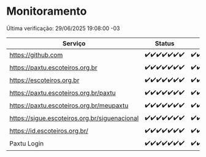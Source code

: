 # Monitoramento

Última verificação: 29/06/2025 19:08:00 -03

|Serviço|Status|Últimas 24h|
|---|---|---|
|https://github.com|<span title="2025-06-22: OK=23">✔️</span><span title="2025-06-23: OK=23">✔️</span><span title="2025-06-24: OK=23">✔️</span><span title="2025-06-25: OK=23">✔️</span><span title="2025-06-26: OK=23">✔️</span><span title="2025-06-27: OK=23">✔️</span><span title="2025-06-28: OK=21">✔️</span>|<span title="28/06/2025 19:08:00 -03 : 200">✔️</span><span title="28/06/2025 20:08:00 -03 : 200">✔️</span><span title="28/06/2025 21:55:00 -03 : 200">✔️</span><span title="28/06/2025 23:53:00 -03 : 200">✔️</span><span title="29/06/2025 00:51:00 -03 : 200">✔️</span><span title="29/06/2025 01:26:00 -03 : 200">✔️</span><span title="29/06/2025 02:14:00 -03 : 200">✔️</span><span title="29/06/2025 03:13:00 -03 : 200">✔️</span><span title="29/06/2025 04:09:00 -03 : 200">✔️</span><span title="29/06/2025 05:11:00 -03 : 200">✔️</span><span title="29/06/2025 06:09:00 -03 : 200">✔️</span><span title="29/06/2025 07:09:00 -03 : 200">✔️</span><span title="29/06/2025 08:07:00 -03 : 200">✔️</span><span title="29/06/2025 09:16:00 -03 : 200">✔️</span><span title="29/06/2025 10:20:00 -03 : 200">✔️</span><span title="29/06/2025 11:08:00 -03 : 200">✔️</span><span title="29/06/2025 12:08:00 -03 : 200">✔️</span><span title="29/06/2025 13:10:00 -03 : 200">✔️</span><span title="29/06/2025 14:07:00 -03 : 200">✔️</span><span title="29/06/2025 15:12:00 -03 : 200">✔️</span><span title="29/06/2025 16:07:00 -03 : 200">✔️</span><span title="29/06/2025 17:10:00 -03 : 200">✔️</span><span title="29/06/2025 18:08:00 -03 : 200">✔️</span><span title="29/06/2025 19:08:00 -03 : 200">✔️</span>|
|https://paxtu.escoteiros.org.br|<span title="2025-06-22: OK=23">✔️</span><span title="2025-06-23: OK=23">✔️</span><span title="2025-06-24: OK=23">✔️</span><span title="2025-06-25: OK=23">✔️</span><span title="2025-06-26: OK=23">✔️</span><span title="2025-06-27: OK=23">✔️</span><span title="2025-06-28: OK=21">✔️</span>|<span title="28/06/2025 19:08:00 -03 : 200">✔️</span><span title="28/06/2025 20:08:00 -03 : 200">✔️</span><span title="28/06/2025 21:55:00 -03 : 200">✔️</span><span title="28/06/2025 23:53:00 -03 : 200">✔️</span><span title="29/06/2025 00:51:00 -03 : 200">✔️</span><span title="29/06/2025 01:26:00 -03 : 200">✔️</span><span title="29/06/2025 02:14:00 -03 : 200">✔️</span><span title="29/06/2025 03:13:00 -03 : 200">✔️</span><span title="29/06/2025 04:09:00 -03 : 200">✔️</span><span title="29/06/2025 05:11:00 -03 : 200">✔️</span><span title="29/06/2025 06:09:00 -03 : 200">✔️</span><span title="29/06/2025 07:09:00 -03 : 200">✔️</span><span title="29/06/2025 08:07:00 -03 : 200">✔️</span><span title="29/06/2025 09:16:00 -03 : 200">✔️</span><span title="29/06/2025 10:20:00 -03 : 200">✔️</span><span title="29/06/2025 11:08:00 -03 : 200">✔️</span><span title="29/06/2025 12:08:00 -03 : 200">✔️</span><span title="29/06/2025 13:10:00 -03 : 200">✔️</span><span title="29/06/2025 14:07:00 -03 : 200">✔️</span><span title="29/06/2025 15:12:00 -03 : 200">✔️</span><span title="29/06/2025 16:07:00 -03 : 200">✔️</span><span title="29/06/2025 17:10:00 -03 : 200">✔️</span><span title="29/06/2025 18:08:00 -03 : 200">✔️</span><span title="29/06/2025 19:08:00 -03 : 200">✔️</span>|
|https://escoteiros.org.br|<span title="2025-06-22: OK=23">✔️</span><span title="2025-06-23: OK=23">✔️</span><span title="2025-06-24: OK=23">✔️</span><span title="2025-06-25: OK=23">✔️</span><span title="2025-06-26: OK=23">✔️</span><span title="2025-06-27: OK=23">✔️</span><span title="2025-06-28: OK=21">✔️</span>|<span title="28/06/2025 19:08:00 -03 : 200">✔️</span><span title="28/06/2025 20:08:00 -03 : 200">✔️</span><span title="28/06/2025 21:55:00 -03 : 200">✔️</span><span title="28/06/2025 23:53:00 -03 : 200">✔️</span><span title="29/06/2025 00:51:00 -03 : 200">✔️</span><span title="29/06/2025 01:26:00 -03 : 200">✔️</span><span title="29/06/2025 02:14:00 -03 : 200">✔️</span><span title="29/06/2025 03:13:00 -03 : 200">✔️</span><span title="29/06/2025 04:09:00 -03 : 200">✔️</span><span title="29/06/2025 05:11:00 -03 : 200">✔️</span><span title="29/06/2025 06:09:00 -03 : 200">✔️</span><span title="29/06/2025 07:09:00 -03 : 200">✔️</span><span title="29/06/2025 08:07:00 -03 : 200">✔️</span><span title="29/06/2025 09:16:00 -03 : 200">✔️</span><span title="29/06/2025 10:20:00 -03 : 200">✔️</span><span title="29/06/2025 11:08:00 -03 : 200">✔️</span><span title="29/06/2025 12:08:00 -03 : 200">✔️</span><span title="29/06/2025 13:10:00 -03 : 200">✔️</span><span title="29/06/2025 14:07:00 -03 : 200">✔️</span><span title="29/06/2025 15:12:00 -03 : 200">✔️</span><span title="29/06/2025 16:07:00 -03 : 200">✔️</span><span title="29/06/2025 17:10:00 -03 : 200">✔️</span><span title="29/06/2025 18:08:00 -03 : 200">✔️</span><span title="29/06/2025 19:08:00 -03 : 200">✔️</span>|
|https://paxtu.escoteiros.org.br/paxtu|<span title="2025-06-22: OK=23">✔️</span><span title="2025-06-23: OK=23">✔️</span><span title="2025-06-24: OK=23">✔️</span><span title="2025-06-25: OK=23">✔️</span><span title="2025-06-26: OK=23">✔️</span><span title="2025-06-27: OK=23">✔️</span><span title="2025-06-28: OK=21">✔️</span>|<span title="28/06/2025 19:08:00 -03 : 200">✔️</span><span title="28/06/2025 20:09:00 -03 : 200">✔️</span><span title="28/06/2025 21:56:00 -03 : 200">✔️</span><span title="28/06/2025 23:53:00 -03 : 200">✔️</span><span title="29/06/2025 00:51:00 -03 : 200">✔️</span><span title="29/06/2025 01:26:00 -03 : 200">✔️</span><span title="29/06/2025 02:14:00 -03 : 200">✔️</span><span title="29/06/2025 03:13:00 -03 : 200">✔️</span><span title="29/06/2025 04:09:00 -03 : 200">✔️</span><span title="29/06/2025 05:11:00 -03 : 200">✔️</span><span title="29/06/2025 06:09:00 -03 : 200">✔️</span><span title="29/06/2025 07:09:00 -03 : 200">✔️</span><span title="29/06/2025 08:07:00 -03 : 200">✔️</span><span title="29/06/2025 09:16:00 -03 : 200">✔️</span><span title="29/06/2025 10:20:00 -03 : 200">✔️</span><span title="29/06/2025 11:08:00 -03 : 200">✔️</span><span title="29/06/2025 12:08:00 -03 : 200">✔️</span><span title="29/06/2025 13:10:00 -03 : 200">✔️</span><span title="29/06/2025 14:07:00 -03 : 200">✔️</span><span title="29/06/2025 15:12:00 -03 : 200">✔️</span><span title="29/06/2025 16:07:00 -03 : 200">✔️</span><span title="29/06/2025 17:10:00 -03 : 200">✔️</span><span title="29/06/2025 18:08:00 -03 : 200">✔️</span><span title="29/06/2025 19:08:00 -03 : 200">✔️</span>|
|https://paxtu.escoteiros.org.br/meupaxtu|<span title="2025-06-22: OK=23">✔️</span><span title="2025-06-23: OK=23">✔️</span><span title="2025-06-24: OK=23">✔️</span><span title="2025-06-25: OK=23">✔️</span><span title="2025-06-26: OK=23">✔️</span><span title="2025-06-27: OK=23">✔️</span><span title="2025-06-28: OK=21">✔️</span>|<span title="28/06/2025 19:08:00 -03 : 200">✔️</span><span title="28/06/2025 20:09:00 -03 : 200">✔️</span><span title="28/06/2025 21:56:00 -03 : 200">✔️</span><span title="28/06/2025 23:53:00 -03 : 200">✔️</span><span title="29/06/2025 00:51:00 -03 : 200">✔️</span><span title="29/06/2025 01:26:00 -03 : 200">✔️</span><span title="29/06/2025 02:14:00 -03 : 200">✔️</span><span title="29/06/2025 03:13:00 -03 : 200">✔️</span><span title="29/06/2025 04:09:00 -03 : 200">✔️</span><span title="29/06/2025 05:11:00 -03 : 200">✔️</span><span title="29/06/2025 06:09:00 -03 : 200">✔️</span><span title="29/06/2025 07:09:00 -03 : 200">✔️</span><span title="29/06/2025 08:07:00 -03 : 200">✔️</span><span title="29/06/2025 09:16:00 -03 : 200">✔️</span><span title="29/06/2025 10:20:00 -03 : 200">✔️</span><span title="29/06/2025 11:08:00 -03 : 200">✔️</span><span title="29/06/2025 12:08:00 -03 : 200">✔️</span><span title="29/06/2025 13:10:00 -03 : 200">✔️</span><span title="29/06/2025 14:07:00 -03 : 200">✔️</span><span title="29/06/2025 15:12:00 -03 : 200">✔️</span><span title="29/06/2025 16:07:00 -03 : 200">✔️</span><span title="29/06/2025 17:10:00 -03 : 200">✔️</span><span title="29/06/2025 18:08:00 -03 : 200">✔️</span><span title="29/06/2025 19:08:00 -03 : 200">✔️</span>|
|https://sigue.escoteiros.org.br/siguenacional|<span title="2025-06-22: OK=23">✔️</span><span title="2025-06-23: OK=23">✔️</span><span title="2025-06-24: OK=23">✔️</span><span title="2025-06-25: OK=23">✔️</span><span title="2025-06-26: OK=23">✔️</span><span title="2025-06-27: OK=23">✔️</span><span title="2025-06-28: OK=21">✔️</span>|<span title="28/06/2025 19:08:00 -03 : 200">✔️</span><span title="28/06/2025 20:09:00 -03 : 200">✔️</span><span title="28/06/2025 21:56:00 -03 : 200">✔️</span><span title="28/06/2025 23:53:00 -03 : 200">✔️</span><span title="29/06/2025 00:51:00 -03 : 200">✔️</span><span title="29/06/2025 01:26:00 -03 : 200">✔️</span><span title="29/06/2025 02:14:00 -03 : 200">✔️</span><span title="29/06/2025 03:13:00 -03 : 200">✔️</span><span title="29/06/2025 04:09:00 -03 : 200">✔️</span><span title="29/06/2025 05:11:00 -03 : 200">✔️</span><span title="29/06/2025 06:09:00 -03 : 200">✔️</span><span title="29/06/2025 07:09:00 -03 : 200">✔️</span><span title="29/06/2025 08:07:00 -03 : 200">✔️</span><span title="29/06/2025 09:16:00 -03 : 200">✔️</span><span title="29/06/2025 10:20:00 -03 : 200">✔️</span><span title="29/06/2025 11:08:00 -03 : 200">✔️</span><span title="29/06/2025 12:08:00 -03 : 200">✔️</span><span title="29/06/2025 13:10:00 -03 : 200">✔️</span><span title="29/06/2025 14:07:00 -03 : 200">✔️</span><span title="29/06/2025 15:12:00 -03 : 200">✔️</span><span title="29/06/2025 16:07:00 -03 : 200">✔️</span><span title="29/06/2025 17:10:00 -03 : 200">✔️</span><span title="29/06/2025 18:08:00 -03 : 200">✔️</span><span title="29/06/2025 19:08:00 -03 : 200">✔️</span>|
|https://id.escoteiros.org.br/|<span title="2025-06-22: OK=23">✔️</span><span title="2025-06-23: OK=23">✔️</span><span title="2025-06-24: OK=23">✔️</span><span title="2025-06-25: OK=23">✔️</span><span title="2025-06-26: OK=23">✔️</span><span title="2025-06-27: OK=23">✔️</span><span title="2025-06-28: OK=21">✔️</span>|<span title="28/06/2025 19:08:00 -03 : 200">✔️</span><span title="28/06/2025 20:09:00 -03 : 200">✔️</span><span title="28/06/2025 21:56:00 -03 : 200">✔️</span><span title="28/06/2025 23:53:00 -03 : 200">✔️</span><span title="29/06/2025 00:51:00 -03 : 200">✔️</span><span title="29/06/2025 01:26:00 -03 : 200">✔️</span><span title="29/06/2025 02:14:00 -03 : 200">✔️</span><span title="29/06/2025 03:13:00 -03 : 200">✔️</span><span title="29/06/2025 04:09:00 -03 : 200">✔️</span><span title="29/06/2025 05:11:00 -03 : 200">✔️</span><span title="29/06/2025 06:09:00 -03 : 200">✔️</span><span title="29/06/2025 07:09:00 -03 : 200">✔️</span><span title="29/06/2025 08:07:00 -03 : 200">✔️</span><span title="29/06/2025 09:16:00 -03 : 200">✔️</span><span title="29/06/2025 10:20:00 -03 : 200">✔️</span><span title="29/06/2025 11:08:00 -03 : 200">✔️</span><span title="29/06/2025 12:08:00 -03 : 200">✔️</span><span title="29/06/2025 13:10:00 -03 : 200">✔️</span><span title="29/06/2025 14:07:00 -03 : 200">✔️</span><span title="29/06/2025 15:12:00 -03 : 200">✔️</span><span title="29/06/2025 16:07:00 -03 : 200">✔️</span><span title="29/06/2025 17:10:00 -03 : 200">✔️</span><span title="29/06/2025 18:08:00 -03 : 200">✔️</span><span title="29/06/2025 19:08:00 -03 : 200">✔️</span>|
|Paxtu Login|<span title="2025-06-22: OK=23">✔️</span><span title="2025-06-23: OK=23">✔️</span><span title="2025-06-24: OK=23">✔️</span><span title="2025-06-25: OK=23">✔️</span><span title="2025-06-26: OK=23">✔️</span><span title="2025-06-27: OK=23">✔️</span><span title="2025-06-28: OK=21">✔️</span>|<span title="28/06/2025 19:08:00 -03 : 200">✔️</span><span title="28/06/2025 20:09:00 -03 : 200">✔️</span><span title="28/06/2025 21:56:00 -03 : 200">✔️</span><span title="28/06/2025 23:53:00 -03 : 200">✔️</span><span title="29/06/2025 00:51:00 -03 : 200">✔️</span><span title="29/06/2025 01:26:00 -03 : 200">✔️</span><span title="29/06/2025 02:14:00 -03 : 200">✔️</span><span title="29/06/2025 03:13:00 -03 : 200">✔️</span><span title="29/06/2025 04:09:00 -03 : 200">✔️</span><span title="29/06/2025 05:11:00 -03 : 200">✔️</span><span title="29/06/2025 06:09:00 -03 : 200">✔️</span><span title="29/06/2025 07:09:00 -03 : 200">✔️</span><span title="29/06/2025 08:07:00 -03 : 200">✔️</span><span title="29/06/2025 09:16:00 -03 : 200">✔️</span><span title="29/06/2025 10:20:00 -03 : 200">✔️</span><span title="29/06/2025 11:08:00 -03 : 200">✔️</span><span title="29/06/2025 12:08:00 -03 : 200">✔️</span><span title="29/06/2025 13:10:00 -03 : 200">✔️</span><span title="29/06/2025 14:07:00 -03 : 200">✔️</span><span title="29/06/2025 15:12:00 -03 : 200">✔️</span><span title="29/06/2025 16:07:00 -03 : 200">✔️</span><span title="29/06/2025 17:10:00 -03 : 200">✔️</span><span title="29/06/2025 18:08:00 -03 : 200">✔️</span><span title="29/06/2025 19:08:00 -03 : 200">✔️</span>|
